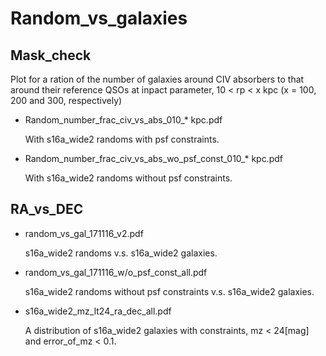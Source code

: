 # Random_vs_galaxies

## Mask_check

Plot for a ration of the number of galaxies around CIV absorbers to that around their reference QSOs at inpact parameter, 10 < rp < x kpc (x = 100, 200 and 300, respectively)


* Random_number_frac_civ_vs_abs_010_* kpc.pdf

  With s16a_wide2 randoms with psf constraints.


* Random_number_frac_civ_vs_abs_wo_psf_const_010_* kpc.pdf

  With s16a_wide2 randoms without psf constraints.





## RA_vs_DEC

* random_vs_gal_171116_v2.pdf

  s16a_wide2 randoms v.s. s16a_wide2 galaxies.

* random_vs_gal_171116_w/o_psf_const_all.pdf

  s16a_wide2 randoms without psf constraints v.s. s16a_wide2 galaxies.

* s16a_wide2_mz_lt24_ra_dec_all.pdf

  A distribution of s16a_wide2 galaxies with constraints, mz < 24[mag] and error_of_mz < 0.1.
